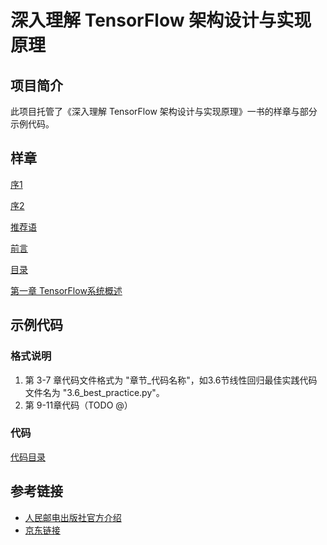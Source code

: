 # 深入理解 TensorFlow 架构设计与实现原理

## 项目简介

此项目托管了《深入理解 TensorFlow 架构设计与实现原理》一书的样章与部分示例代码。

## 样章

[序1](recommendation_preface_1.md)

[序2](recommendation_preface_2.md)

[推荐语](recommendations.md)

[前言](preface.md)

[目录](contents.md)

[第一章 TensorFlow系统概述](text/1_overview/1.0_overview.md)

## 示例代码

### 格式说明

1. 第 3-7 章代码文件格式为 "章节_代码名称"，如3.6节线性回归最佳实践代码文件名为 "3.6\_best\_practice.py"。
2. 第 9-11章代码（TODO @）

### 代码

[代码目录](code/)



## 参考链接

- [人民邮电出版社官方介绍](http://www.ptpress.com.cn/shopping/buy?bookId=d87d343a-66f0-4430-b48d-4d03273f8258)
- [京东链接](http://item.jd.com/12349620.html)

